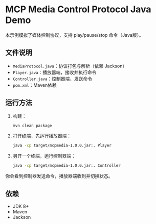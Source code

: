 # MCP Media Control Protocol Java Demo

本示例模拟了媒体控制协议，支持 play/pause/stop 命令（Java版）。

## 文件说明
- `MediaProtocol.java`：协议打包与解析（依赖 Jackson）
- `Player.java`：播放器端，接收并执行命令
- `Controller.java`：控制器端，发送命令
- `pom.xml`：Maven依赖

## 运行方法

1. 构建：
   ```bash
   mvn clean package
   ```
2. 打开终端，先运行播放器端：
   ```bash
   java -cp target/mcpmedia-1.0.0.jar:. Player
   ```
3. 另开一个终端，运行控制器端：
   ```bash
   java -cp target/mcpmedia-1.0.0.jar:. Controller
   ```

你会看到控制器发送命令，播放器端收到并切换状态。

## 依赖
- JDK 8+
- Maven
- Jackson 